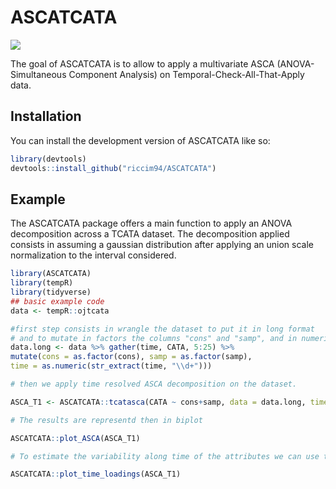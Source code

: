 
# ASCATCATA

<!-- badges: start -->
![](https://img.shields.io/badge/Preliminary%20Version-Test-blue.svg)
<!-- badges: end -->

The goal of ASCATCATA is to allow to apply a multivariate ASCA (ANOVA-Simultaneous Component Analysis) on Temporal-Check-All-That-Apply data.

## Installation

You can install the development version of ASCATCATA like so:

``` r
library(devtools)
devtools::install_github("riccim94/ASCATCATA")
```

## Example

The ASCATCATA package offers a main function to apply an ANOVA decomposition
across a TCATA dataset.
The decomposition applied consists in assuming a gaussian distribution after applying an union scale normalization to the interval considered.

``` r
library(ASCATCATA)
library(tempR)
library(tidyverse)
## basic example code
data <- tempR::ojtcata

#first step consists in wrangle the dataset to put it in long format
# and to mutate in factors the columns "cons" and "samp", and in numeric the column time
data.long <- data %>% gather(time, CATA, 5:25) %>%
mutate(cons = as.factor(cons), samp = as.factor(samp),
time = as.numeric(str_extract(time, "\\d+")))

# then we apply time resolved ASCA decomposition on the dataset.

ASCA_T1 <- ASCATCATA::tcatasca(CATA ~ cons+samp, data = data.long, timecol = "time", attributes = "attribute")

# The results are representd then in biplot

ASCATCATA::plot_ASCA(ASCA_T1)

# To estimate the variability along time of the attributes we can use the function plot_time_loadings

ASCATCATA::plot_time_loadings(ASCA_T1)

```


